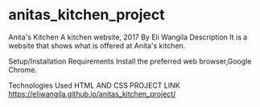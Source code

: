 # anitas_kitchen_project

Anita's Kitchen
A kitchen website, 2017
By Eli Wangila
Description
It is a website that shows what is offered at Anita's kitchen.

Setup/Installation Requirements
Install the preferred web browser,Google Chrome.

Technologies Used
HTML AND CSS
PROJECT LINK
https://eliwangila.github.io/anitas_kitchen_project/
 
